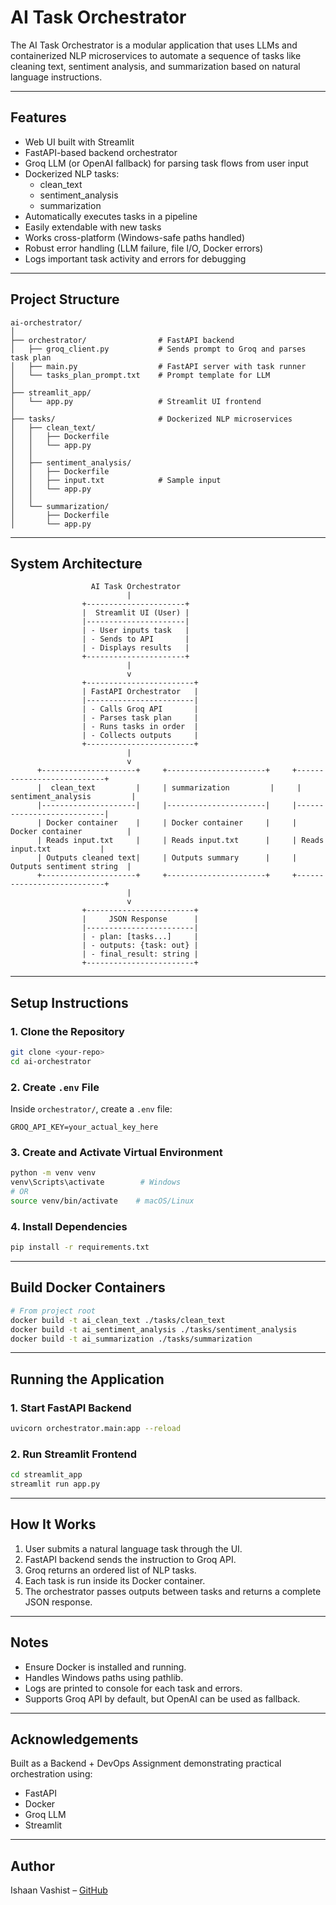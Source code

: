 # AI Task Orchestrator

The AI Task Orchestrator is a modular application that uses LLMs and containerized NLP microservices to automate a sequence of tasks like cleaning text, sentiment analysis, and summarization based on natural language instructions.

---

## Features

- Web UI built with Streamlit
- FastAPI-based backend orchestrator
- Groq LLM (or OpenAI fallback) for parsing task flows from user input
- Dockerized NLP tasks:
  - clean_text
  - sentiment_analysis
  - summarization
- Automatically executes tasks in a pipeline
- Easily extendable with new tasks
- Works cross-platform (Windows-safe paths handled)
- Robust error handling (LLM failure, file I/O, Docker errors)
- Logs important task activity and errors for debugging

---

## Project Structure

```
ai-orchestrator/
│
├── orchestrator/                # FastAPI backend
│   ├── groq_client.py           # Sends prompt to Groq and parses task plan
│   ├── main.py                  # FastAPI server with task runner
│   └── tasks_plan_prompt.txt    # Prompt template for LLM
│
├── streamlit_app/
│   └── app.py                   # Streamlit UI frontend
│
├── tasks/                       # Dockerized NLP microservices
│   ├── clean_text/
│   │   ├── Dockerfile
│   │   └── app.py
│   │
│   ├── sentiment_analysis/
│   │   ├── Dockerfile
│   │   ├── input.txt            # Sample input
│   │   └── app.py
│   │
│   └── summarization/
│       ├── Dockerfile
│       └── app.py
```

---

## System Architecture

```
                  AI Task Orchestrator
                          |
                +----------------------+
                |  Streamlit UI (User) |
                |----------------------|
                | - User inputs task   |
                | - Sends to API       |
                | - Displays results   |
                +----------------------+
                          |
                          v
                +------------------------+
                | FastAPI Orchestrator   |
                |------------------------|
                | - Calls Groq API       |
                | - Parses task plan     |
                | - Runs tasks in order  |
                | - Collects outputs     |
                +------------------------+
                          |
                          v
      +---------------------+     +----------------------+     +---------------------------+
      |  clean_text         |     | summarization         |     | sentiment_analysis         |
      |---------------------|     |----------------------|     |---------------------------|
      | Docker container    |     | Docker container     |     | Docker container          |
      | Reads input.txt     |     | Reads input.txt      |     | Reads input.txt           |
      | Outputs cleaned text|     | Outputs summary      |     | Outputs sentiment string  |
      +---------------------+     +----------------------+     +---------------------------+
                          |
                          v
                +------------------------+
                |     JSON Response      |
                |------------------------|
                | - plan: [tasks...]     |
                | - outputs: {task: out} |
                | - final_result: string |
                +------------------------+
```

---

## Setup Instructions

### 1. Clone the Repository

```bash
git clone <your-repo>
cd ai-orchestrator
```

### 2. Create `.env` File

Inside `orchestrator/`, create a `.env` file:

```
GROQ_API_KEY=your_actual_key_here
```

### 3. Create and Activate Virtual Environment

```bash
python -m venv venv
venv\Scripts\activate        # Windows
# OR
source venv/bin/activate    # macOS/Linux
```

### 4. Install Dependencies

```bash
pip install -r requirements.txt
```

---

## Build Docker Containers

```bash
# From project root
docker build -t ai_clean_text ./tasks/clean_text
docker build -t ai_sentiment_analysis ./tasks/sentiment_analysis
docker build -t ai_summarization ./tasks/summarization
```

---

## Running the Application

### 1. Start FastAPI Backend

```bash
uvicorn orchestrator.main:app --reload
```

### 2. Run Streamlit Frontend

```bash
cd streamlit_app
streamlit run app.py
```

---

## How It Works

1. User submits a natural language task through the UI.
2. FastAPI backend sends the instruction to Groq API.
3. Groq returns an ordered list of NLP tasks.
4. Each task is run inside its Docker container.
5. The orchestrator passes outputs between tasks and returns a complete JSON response.

---

## Notes

- Ensure Docker is installed and running.
- Handles Windows paths using pathlib.
- Logs are printed to console for each task and errors.
- Supports Groq API by default, but OpenAI can be used as fallback.

---

## Acknowledgements

Built as a Backend + DevOps Assignment demonstrating practical orchestration using:
- FastAPI
- Docker
- Groq LLM
- Streamlit

---

## Author

Ishaan Vashist – [GitHub](https://github.com/ishaan-vashist)
